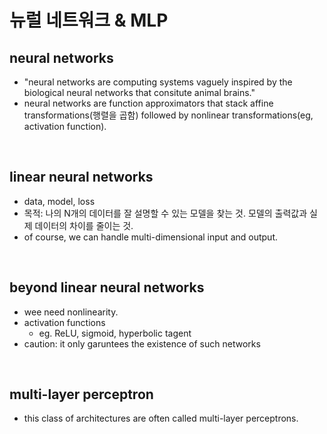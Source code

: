 # 뉴럴 네트워크 & MLP

## neural networks

- "neural networks are computing systems vaguely inspired by the biological neural networks that consitute animal brains."
- neural networks are function approximators that stack affine transformations(행렬을 곱함) followed by nonlinear transformations(eg, activation function).


<br>

## linear neural networks

- data, model, loss
- 목적: 나의 N개의 데이터를 잘 설명할 수 있는 모델을 찾는 것. 모델의 출력값과 실제 데이터의 차이를 줄이는 것.
- of course, we can handle multi-dimensional input and output.


<br>

## beyond linear neural networks

- wee need nonlinearity.
- activation functions
  - eg. ReLU, sigmoid, hyperbolic tagent
- caution: it only garuntees the existence of such networks


<br>

## multi-layer perceptron

- this class of architectures are often called multi-layer perceptrons.


<br>




